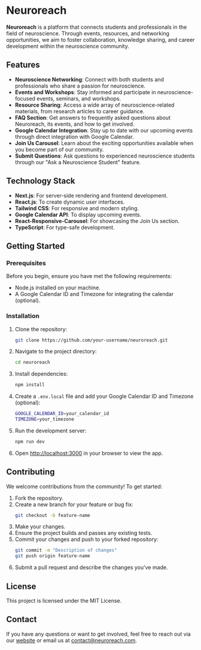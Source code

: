 
# Neuroreach

**Neuroreach** is a platform that connects students and professionals in the field of neuroscience. Through events, resources, and networking opportunities, we aim to foster collaboration, knowledge sharing, and career development within the neuroscience community.

## Features

- **Neuroscience Networking**: Connect with both students and professionals who share a passion for neuroscience.
- **Events and Workshops**: Stay informed and participate in neuroscience-focused events, seminars, and workshops.
- **Resource Sharing**: Access a wide array of neuroscience-related materials, from research articles to career guidance.
- **FAQ Section**: Get answers to frequently asked questions about Neuroreach, its events, and how to get involved.
- **Google Calendar Integration**: Stay up to date with our upcoming events through direct integration with Google Calendar.
- **Join Us Carousel**: Learn about the exciting opportunities available when you become part of our community.
- **Submit Questions**: Ask questions to experienced neuroscience students through our "Ask a Neuroscience Student" feature.

## Technology Stack

- **Next.js**: For server-side rendering and frontend development.
- **React.js**: To create dynamic user interfaces.
- **Tailwind CSS**: For responsive and modern styling.
- **Google Calendar API**: To display upcoming events.
- **React-Responsive-Carousel**: For showcasing the Join Us section.
- **TypeScript**: For type-safe development.

## Getting Started

### Prerequisites

Before you begin, ensure you have met the following requirements:

- Node.js installed on your machine.
- A Google Calendar ID and Timezone for integrating the calendar (optional).

### Installation

1. Clone the repository:
   ```bash
   git clone https://github.com/your-username/neuroreach.git
   ```
   
2. Navigate to the project directory:
   ```bash
   cd neuroreach
   ```

3. Install dependencies:
   ```bash
   npm install
   ```

4. Create a `.env.local` file and add your Google Calendar ID and Timezone (optional):
   ```bash
   GOOGLE_CALENDAR_ID=your_calendar_id
   TIMEZONE=your_timezone
   ```

5. Run the development server:
   ```bash
   npm run dev
   ```

6. Open [http://localhost:3000](http://localhost:3000) in your browser to view the app.

## Contributing

We welcome contributions from the community! To get started:

1. Fork the repository.
2. Create a new branch for your feature or bug fix:
   ```bash
   git checkout -b feature-name
   ```
3. Make your changes.
4. Ensure the project builds and passes any existing tests.
5. Commit your changes and push to your forked repository:
   ```bash
   git commit -m "Description of changes"
   git push origin feature-name
   ```
6. Submit a pull request and describe the changes you've made.

## License

This project is licensed under the MIT License.

## Contact

If you have any questions or want to get involved, feel free to reach out via our [website](https://neuroreach.com) or email us at contact@neuroreach.com.
